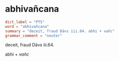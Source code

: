 # abhivañcana

``` toml
dict_label = "PTS"
word = "abhivañcana"
summary = "deceit, fraud Dāvs iii.64. abhi + vañc"
grammar_comment = "neuter"
```

deceit, fraud Dāvs iii.64.

abhi \+ *vañc*

